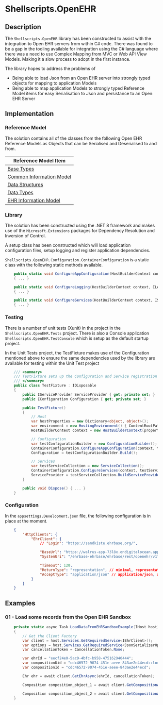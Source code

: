 # Shellscripts.OpenEHR

## Description

The `Shellscripts.OpenEHR` library has been constructed to assist with the integration to Open EHR servers from within C# code. There was found to be a gap in the tooling available for integration using the C# language where there was a need to use Complex Mapping from MVC or Web API View Models. Making it a slow process to adopt in the first instance.

The library hopes to address the problems of 
- Being able to load Json from an Open EHR server into strongly typed objects for mapping to application Models
- Being able to map application Models to strongly typed Reference Model items for easy Serialisation to Json and persistance to an Open EHR Server

## Implementation
### Reference Model 
The solution contains all of the classes from the following Open EHR Reference Models as Objects that can be Serialised and Deserialised to and from.

| Reference Model Item |
| -- | 
| [Base Types](https://specifications.openehr.org/releases/BASE/latest/base_types.html#_base_types) |
| [Common Information Model](https://specifications.openehr.org/releases/RM/Release-1.1.0/common.html#_common_information_model) | 
| [Data Structures](https://specifications.openehr.org/releases/RM/Release-1.1.0/data_structures.html#_data_structures_information_model)| 
| [Data Types](https://specifications.openehr.org/releases/RM/Release-1.1.0/data_types.html#_data_types_information_model)| 
| [EHR Information Model](https://specifications.openehr.org/releases/RM/latest/ehr.html#_ehr_information_model)| 

### Library
The solution has been constructed using the .NET 8 framework and makes use of the `Microsoft.Extensions` packages for Dependency Resolution and Inversion of Control.

A setup class has been constructed which will load application configuration files, setup logging and register application dependencies.

`Shellscripts.OpenEHR.Configuration.ContainerConfiguration` is a static class with the following static methods available.

```C#
    public static void ConfigureAppConfiguration(HostBuilderContext context, IConfigurationBuilder builder, string[] args) 
    { ... }

    public static void ConfigureLogging(HostBuilderContext context, ILoggingBuilder builder)
    { ... }

    public static void ConfigureServices(HostBuilderContext context, IServiceCollection services)
    { ... }
```

### Testing
There is a number of unit tests (Xunit) in the project in the `Shellscripts.OpenEHR.Tests` project. There is also a Console application `Shellscripts.OpenEHR.TestConsole` which is setup as the default startup project.

In the Unit Tests project, the TestFixture makes use of the Configuration mentioned above to ensure the same dependencies used by the library are available for testing within the Unit Test project

```C#
    /// <summary>
    /// TestFixture sets up the Configuration and Service registration that's used in the main application
    /// </summary>
    public class TestFixture : IDisposable
    {
        public IServiceProvider ServiceProvider { get; private set; }
        public IConfiguration Configuration { get; private set; }

        public TestFixture()
        {
            // Host
            var hostProperties = new Dictionary<object, object>();
            var environment = new HostingEnvironment() { ContentRootPath = Directory.GetCurrentDirectory(), EnvironmentName = "Development" };
            HostBuilderContext context = new HostBuilderContext(properties: hostProperties) { HostingEnvironment = environment };

            // Configuration
            var testConfigurationBuilder = new ConfigurationBuilder();
            ContainerConfiguration.ConfigureAppConfiguration(context, testConfigurationBuilder, args: Array.Empty<string>());
            Configuration = testConfigurationBuilder.Build();            

            // Services
            var testServiceCollection = new ServiceCollection();
            ContainerConfiguration.ConfigureServices(context, testServiceCollection);
            ServiceProvider = testServiceCollection.BuildServiceProvider();
        }

        public void Dispose() { ... }
    }
```

### Configuration

In the `appsettings.Development.json` file, the following configuration is in place at the moment.

```json
    {
        "HttpClients": {
            "EhrClient": {
                // "Login": "https://sandkiste.ehrbase.org/",

                "BaseUrl": "https://walrus-app-73l8x.ondigitalocean.app",
                "SystemUri": "/ehrbase-ehrbase/ehrbase/rest/openehr/v1", // append to BaseUrl

                "Timeout": 120,
                "ReturnType": "representation", // minimal, representation
                "AcceptType": "application/json" // application/json, application/xml, text/plain, application/openehr.wt+json
            }
        }
    }
```

## Examples
### 01 - Load some records from the Open EHR Sandbox

```C#
    private static async Task LoadDataFromEHRSandboxExample(IHost host)
    {
        // Get the Client Factory
        var client = host.Services.GetRequiredService<IEhrClient>();
        var options = host.Services.GetRequiredService<JsonSerializerOptions>();
        var cancellationToken = CancellationToken.None;

        var ehrId = "eecf24e0-5ac9-4bfc-b958-475162940444";
        var compositionUid = "cdc46572-9074-451e-aeee-843ae2e44ecd::local.ehrbase.org::1";
        var compositionId = "cdc46572-9074-451e-aeee-843ae2e44ecd";

        Ehr ehr = await client.GetEhrAsync(ehrId, cancellationToken);

        Composition composition_object_1 = await client.GetCompositionAsync(ehrId, compositionId, cancellationToken);

        Composition composition_object_2 = await client.GetCompositionAsync(ehrId, compositionUid, cancellationToken);
    }
```
